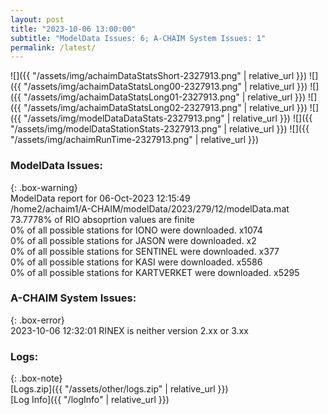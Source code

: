```yaml
---
layout: post
title: "2023-10-06 13:00:00"
subtitle: "ModelData Issues: 6; A-CHAIM System Issues: 1"
permalink: /latest/
---
```


![]({{ "/assets/img/achaimDataStatsShort-2327913.png" | relative_url }})
![]({{ "/assets/img/achaimDataStatsLong00-2327913.png" | relative_url }})
![]({{ "/assets/img/achaimDataStatsLong01-2327913.png" | relative_url }})
![]({{ "/assets/img/achaimDataStatsLong02-2327913.png" | relative_url }})
![]({{ "/assets/img/modelDataDataStats-2327913.png" | relative_url }})
![]({{ "/assets/img/modelDataStationStats-2327913.png" | relative_url }})
![]({{ "/assets/img/achaimRunTime-2327913.png" | relative_url }})


### ModelData Issues:  
  
{: .box-warning}  
 ModelData report for 06-Oct-2023 12:15:49   
 /home2/achaim1/A-CHAIM/modelData/2023/279/12/modelData.mat   
 73.7778% of RIO absoprtion values are finite   
 0% of all possible stations for IONO were downloaded. x1074   
 0% of all possible stations for JASON were downloaded. x2   
 0% of all possible stations for SENTINEL were downloaded. x377   
 0% of all possible stations for KASI were downloaded. x5586   
 0% of all possible stations for KARTVERKET were downloaded. x5295   
  
### A-CHAIM System Issues:  
  
{: .box-error}  
2023-10-06 12:32:01 RINEX is neither version 2.xx or 3.xx  

### Logs:  
  
{: .box-note}  
[Logs.zip]({{ "/assets/other/logs.zip" | relative_url }})  
[Log Info]({{ "/logInfo" | relative_url }})  
